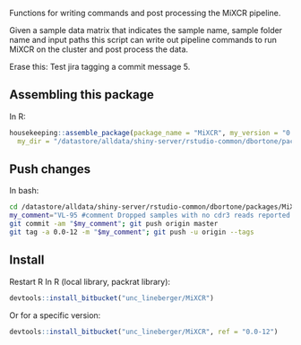 Functions for writing commands and post processing the MiXCR pipeline.

Given a sample data matrix that indicates the sample name, sample folder name and input paths
this script can write out pipeline commands to run MiXCR on the cluster and post process the
data.

Erase this: Test jira tagging a commit message 5.

## Assembling this package
In R:
``` r
housekeeping::assemble_package(package_name = "MiXCR", my_version = "0.0-13",
  my_dir = "/datastore/alldata/shiny-server/rstudio-common/dbortone/packages/MiXCR")
```

## Push changes
In bash:
``` bash
cd /datastore/alldata/shiny-server/rstudio-common/dbortone/packages/MiXCR
my_comment="VL-95 #comment Dropped samples with no cdr3 reads reported."
git commit -am "$my_comment"; git push origin master
git tag -a 0.0-12 -m "$my_comment"; git push -u origin --tags
```

## Install
Restart R
In R (local library, packrat library):
``` r
devtools::install_bitbucket("unc_lineberger/MiXCR")
```

Or for a specific version:
``` r
devtools::install_bitbucket("unc_lineberger/MiXCR", ref = "0.0-12")
```